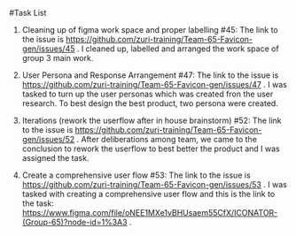 #Task List

1.  Cleaning up of figma work space and proper labelling #45: The link to the issue is https://github.com/zuri-training/Team-65-Favicon-gen/issues/45 .
  I cleaned up, labelled and arranged the work space of group 3 main work.
  
2.  User Persona and Response Arrangement #47: The link to the issue is https://github.com/zuri-training/Team-65-Favicon-gen/issues/47 .
  I was tasked to turn up the user personas which was created fron the user research. To best design the best product, two persona were created. 
  
3.  Iterations (rework the userflow after in house brainstorm) #52: The link to the issue is https://github.com/zuri-training/Team-65-Favicon-gen/issues/52 .
  After deliberations among team, we came to the conclusion to rework the userflow to best better the product and I was assigned the task. 
  
4.  Create a comprehensive user flow #53: The link to the issue is https://github.com/zuri-training/Team-65-Favicon-gen/issues/53 .
  I was tasked with creating a comprehensive user flow and this is the link to the task: https://www.figma.com/file/oNEE1MXe1vBHUsaem55CfX/ICONATOR-(Group-65)?node-id=1%3A3 .
  
